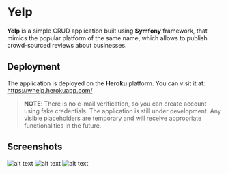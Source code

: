 # Yelp

**Yelp** is a simple CRUD application built using **Symfony** framework, that mimics the popular platform of the same name, which allows to publish crowd-sourced reviews about businesses.

## Deployment

The application is deployed on the **Heroku** platform. You can visit it at:
https://whelp.herokuapp.com/

>**NOTE**: There is no e-mail verification, so you can create account using fake credentials.
>The application is still under development. Any visible placeholders are temporary and will receive appropriate functionalities in the future.

## Screenshots

![alt text](https://i.imgur.com/V1vnyM0.jpg)
![alt text](https://i.imgur.com/xcJ58Yt.jpg)
![alt text](https://i.imgur.com/rkUqu5T.jpg)
